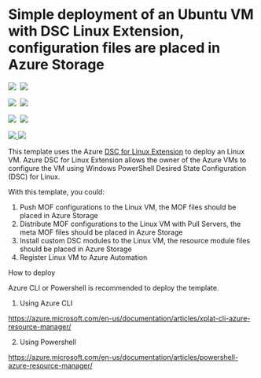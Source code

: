 # Simple deployment of an Ubuntu VM with DSC Linux Extension, configuration files are placed in Azure Storage

<IMG SRC="https://azbotstorage.blob.core.windows.net/badges/201-dsc-linux-azure-storage-on-ubuntu/PublicLastTestDate.svg" />&nbsp;
<IMG SRC="https://azbotstorage.blob.core.windows.net/badges/201-dsc-linux-azure-storage-on-ubuntu/PublicDeployment.svg" />&nbsp;

<IMG SRC="https://azbotstorage.blob.core.windows.net/badges/201-dsc-linux-azure-storage-on-ubuntu/FairfaxLastTestDate.svg" />&nbsp;
<IMG SRC="https://azbotstorage.blob.core.windows.net/badges/201-dsc-linux-azure-storage-on-ubuntu/FairfaxDeployment.svg" />&nbsp;

<IMG SRC="https://azbotstorage.blob.core.windows.net/badges/201-dsc-linux-azure-storage-on-ubuntu/BestPracticeResult.svg" />&nbsp;
<IMG SRC="https://azbotstorage.blob.core.windows.net/badges/201-dsc-linux-azure-storage-on-ubuntu/CredScanResult.svg" />&nbsp;

<a href="https://portal.azure.com/#create/Microsoft.Template/uri/https%3A%2F%2Fraw.githubusercontent.com%2FAzure%2Fazure-quickstart-templates%2Fmaster%2F201-dsc-linux-azure-storage-on-ubuntu%2Fazuredeploy.json" target="_blank">
    <img src="http://azuredeploy.net/deploybutton.png"/>
</a>
<a href="http://armviz.io/#/?load=https%3A%2F%2Fraw.githubusercontent.com%2FAzure%2Fazure-quickstart-templates%2Fmaster%2F201-dsc-linux-azure-storage-on-ubuntu%2Fazuredeploy.json" target="_blank">
    <img src="http://armviz.io/visualizebutton.png"/>
</a>

This template uses the Azure [DSC for Linux Extension](https://github.com/Azure/azure-linux-extensions/tree/master/DSC) to deploy an Linux VM. Azure DSC for Linux Extension allows the owner of the Azure VMs to configure the VM using Windows PowerShell Desired State Configuration (DSC) for Linux.

With this template, you could:

1. Push MOF configurations to the Linux VM, the MOF files should be placed in Azure Storage
2. Distribute MOF configurations to the Linux VM with Pull Servers, the meta MOF files should be placed in Azure Storage
3. Install custom DSC modules to the Linux VM, the resource module files should be placed in Azure Storage
4. Register Linux VM to Azure Automation


How to deploy

Azure CLI or Powershell is recommended to deploy the template.

1. Using Azure CLI

  https://azure.microsoft.com/en-us/documentation/articles/xplat-cli-azure-resource-manager/

2. Using Powershell

  https://azure.microsoft.com/en-us/documentation/articles/powershell-azure-resource-manager/
